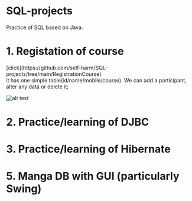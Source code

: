 # SQL-projects

Practice of SQL based on Java.

<H1> 1. Registation of course</H1>
[click](https://github.com/self-harm/SQL-projects/tree/main/RegistrationCourse) 
<br>
it has one simple table(id/name/mobile/course). We can add a participant, alter any data or delete it;

![alt text](https://github.com/self-harm/SQL-projects/blob/main/SQL.PNG?raw=true)

<H1> 2. Practice/learning of DJBC</H1>

<H1> 3. Practice/learning of Hibernate</H1>

<H1> 5. Manga DB with GUI (particularly Swing)</H1>
